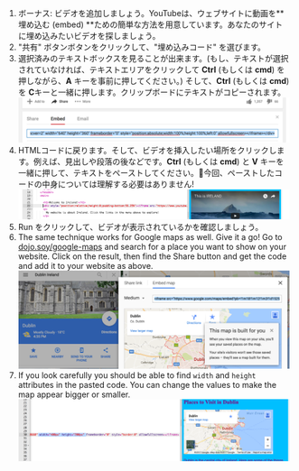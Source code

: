 1. ボーナス: ビデオを追加しましょう。YouTubeは、ウェブサイトに動画を**埋め込む \(embed\) **ための簡単な方法を用意しています。あなたのサイトに埋め込みたいビデオを探しましょう。
2. "共有" ボタンボタンをクリックして、"埋め込みコード" を選びます。
3.  選択済みのテキストボックスを見ることが出来ます。\(もし、テキストが選択されていなければ、テキストエリアをクリックして **Ctrl** \(もしくは **cmd**\) を押しながら、**A** キーを事前に押してください。\) そして、**Ctrl** \(もしくは **cmd**\) を **C**キーと一緒に押します。クリップボードにテキストがコピーされます。![](assets/EmbedYouTube.png)
4. HTMLコードに戻ります。そして、ビデオを挿入したい場所をクリックします。例えば、見出しや段落の後などです。**Ctrl** \(もしくは **cmd**\) と **V** キーを一緒に押して、テキストをペーストしてください。今回、ペーストしたコードの中身については理解する必要はありません!![](assets/EmbedYouTube2.png)
5. Run をクリックして、ビデオが表示されているかを確認しましょう。
6. The same technique works for Google maps as well. Give it a go! Go to [dojo.soy/google-maps](maps.google.com) and search for a place you want to show on your website. Click on the result, then find the Share button and get the code and add it to your website as above.  ![](assets/EmbedGoogleMap.png)
7. If you look carefully you should be able to find `width` and `height` attributes in the pasted code. You can change the values to make the map appear bigger or smaller.![](assets/EmbeddedGoogleMapCode.png)



